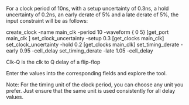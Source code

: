 For a clock period of 10ns, with a setup uncertainty of 0.3ns, a hold uncertainty of 0.2ns,
an early derate of 5% and a late derate of 5%, the input constraint will be as follows:

create_clock -name main_clk -period 10 -waveform { 0  5} [get_port main_clk ]
set_clock_uncertainty -setup 0.3 [get_clocks main_clk]
set_clock_uncertainty -hold 0.2 [get_clocks main_clk]
set_timing_derate -early 0.95 -cell_delay
set_timing_derate -late 1.05 -cell_delay

Clk-Q is the clk to Q delay of a flip-flop

Enter the values into the corresponding fields and explore the tool.

Note: For the timing unit of the clock period, you can choose any unit you prefer.
Just ensure that the same unit is used consistently for all delay values.
